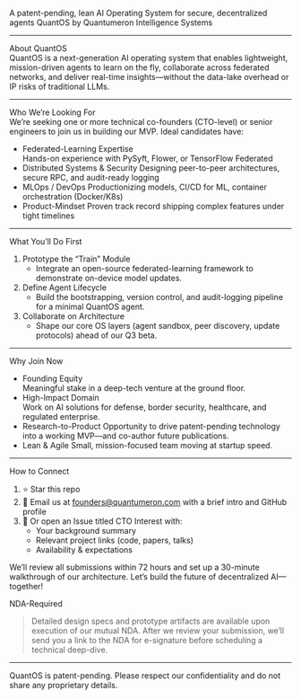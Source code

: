 A patent-pending, lean AI Operating System for secure, decentralized agents 
QuantOS by Quantumeron Intelligence Systems

---

About QuantOS  
QuantOS is a next-generation AI operating system that enables lightweight, mission-driven agents to learn on the fly, collaborate across federated networks, and deliver real-time insights—without the data-lake overhead or IP risks of traditional LLMs.

---

Who We’re Looking For  
We’re seeking one or more technical co-founders (CTO-level) or senior engineers to join us in building our MVP. Ideal candidates have:

- Federated-Learning Expertise  
  Hands-on experience with PySyft, Flower, or TensorFlow Federated  
- Distributed Systems & Security 
  Designing peer-to-peer architectures, secure RPC, and audit-ready logging  
- MLOps / DevOps
  Productionizing models, CI/CD for ML, container orchestration (Docker/K8s)  
- Product-Mindset
  Proven track record shipping complex features under tight timelines  

---

What You’ll Do First  
1. Prototype the “Train” Module  
   - Integrate an open-source federated-learning framework to demonstrate on-device model updates.  
2. Define Agent Lifecycle  
   - Build the bootstrapping, version control, and audit-logging pipeline for a minimal QuantOS agent.  
3. Collaborate on Architecture
   - Shape our core OS layers (agent sandbox, peer discovery, update protocols) ahead of our Q3 beta.  

---

Why Join Now  
- Founding Equity  
  Meaningful stake in a deep-tech venture at the ground floor.  
- High-Impact Domain  
  Work on AI solutions for defense, border security, healthcare, and regulated enterprise.  
- Research-to-Product 
  Opportunity to drive patent-pending technology into a working MVP—and co-author future publications.  
- Lean & Agile
  Small, mission-focused team moving at startup speed.

---

How to Connect  
1. ⭐ Star this repo  
2. 📧 Email us at founders@quantumeron.com with a brief intro and GitHub profile  
3. 🔗 Or open an Issue titled CTO Interest with:  
   - Your background summary  
   - Relevant project links (code, papers, talks)  
   - Availability & expectations  

We’ll review all submissions within 72 hours and set up a 30-minute walkthrough of our architecture. Let’s build the future of decentralized AI—together!

NDA-Required  
> Detailed design specs and prototype artifacts are available upon execution of our mutual NDA.  After we review your submission, we’ll send you a link to the NDA for e-signature before scheduling a technical deep-dive.


---
QuantOS is patent-pending. Please respect our confidentiality and do not share any proprietary details.  
